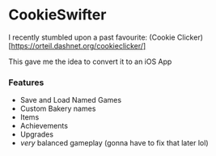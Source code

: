# CookieSwifter

I recently stumbled upon a past favourite: (Cookie Clicker)[https://orteil.dashnet.org/cookieclicker/]

This gave me the idea to convert it to an iOS App

### Features
- Save and Load Named Games
- Custom Bakery names
- Items
- Achievements
- Upgrades
- *very* balanced gameplay (gonna have to fix that later lol)

